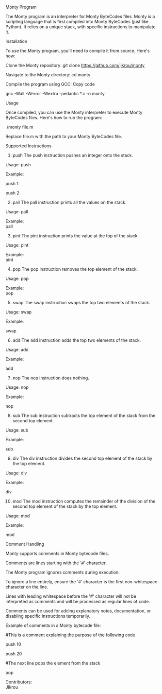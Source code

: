 Monty Program

The Monty program is an interpreter for Monty ByteCodes files. Monty is a scripting language that is first compiled into Monty ByteCodes (just like Python). It relies on a unique stack, with specific instructions to manipulate it.

Installation

To use the Monty program, you'll need to compile it from source. Here's how:

Clone the Monty repository:
git clone https://github.com/jikrou/monty

Navigate to the Monty directory:
cd monty

Compile the program using GCC:
Copy code

gcc -Wall -Werror -Wextra -pedantic *.c -o monty

Usage

Once compiled, you can use the Monty interpreter to execute Monty ByteCodes files. 
Here's how to run the program:

./monty file.m

Replace file.m with the path to your Monty ByteCodes file.

Supported Instructions

1. push
The push instruction pushes an integer onto the stack.

Usage: push <int>

Example:																									

push 1											

push 2															

2. pall
The pall instruction prints all the values on the stack.

Usage: pall

Example:                                                    
pall

3. pint
The pint instruction prints the value at the top of the stack.

Usage: pint

Example:                                                                                       
pint

4. pop
The pop instruction removes the top element of the stack.

Usage: pop

Example:                                                                           
pop

5. swap
The swap instruction swaps the top two elements of the stack.

Usage: swap																			

Example:                                                    

swap

6. add
The add instruction adds the top two elements of the stack.

Usage: add

Example:                                                        																

add

7. nop
The nop instruction does nothing.

Usage: nop

Example:                                                       									

nop

8. sub
The sub instruction subtracts the top element of the stack from the second top element.

Usage: sub

Example:                                                                 												

sub

9. div
The div instruction divides the second top element of the stack by the top element.

Usage: div

Example:                                                                           										

div

10. mod
The mod instruction computes the remainder of the division of the second top element of the stack by the top element.

Usage: mod

Example:                                                                                   									

mod

Comment Handling

Monty supports comments in Monty bytecode files.																						

Comments are lines starting with the '#' character.																					
	
The Monty program ignores comments during execution.																					

To ignore a line entirely, ensure the '#' character is the first non-whitespace character on the line.														

Lines with leading whitespace before the '#' character will not be interpreted as comments and will be processed as regular lines of code.												

Comments can be used for adding explanatory notes, documentation, or disabling specific instructions temporarily.													


Example of comments in a Monty bytecode file:																						

#This is a comment explaining the purpose of the following code																			

push 10																							

push 20																						

#The next line pops the element from the stack																	

pop																								
	

Contributors:                                                                                                                                                       
Jikrou
